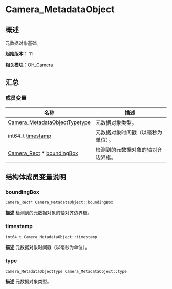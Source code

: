 # Camera_MetadataObject


## 概述

元数据对象基础。

**起始版本：** 11

**相关模块：**[OH_Camera](_o_h___camera.md)


## 汇总


### 成员变量

| 名称 | 描述 | 
| -------- | -------- |
| [Camera_MetadataObjectType](_o_h___camera.md#camera_metadataobjecttype)[type](#type) | 元数据对象类型。  | 
| int64_t [timestamp](#timestamp) | 元数据对象时间戳（以毫秒为单位）。  | 
| [Camera_Rect](_camera___rect.md) \* [boundingBox](#boundingbox) | 检测到的元数据对象的轴对齐边界框。  | 


## 结构体成员变量说明


### boundingBox

```
Camera_Rect* Camera_MetadataObject::boundingBox
```
**描述**
检测到的元数据对象的轴对齐边界框。


### timestamp

```
int64_t Camera_MetadataObject::timestamp
```
**描述**
元数据对象时间戳（以毫秒为单位）。


### type

```
Camera_MetadataObjectType Camera_MetadataObject::type
```
**描述**
元数据对象类型。
